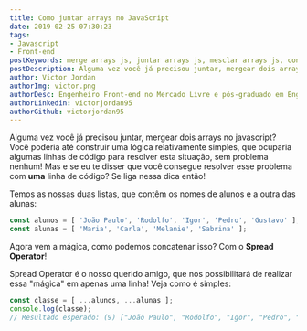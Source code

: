 ```yaml
---
title: Como juntar arrays no JavaScript
date: 2019-02-25 07:30:23
tags: 
- Javascript
- Front-end
postKeywords: merge arrays js, juntar arrays js, mesclar arrays js, concatenar arrays js
postDescription: Alguma vez você já precisou juntar, mergear dois arrays no javascript? Você poderia até construir uma lógica relativamente simples, que ocuparia algumas linhas de código para resolver esta situação, sem problema nenhum! Mas e se eu te disser que você consegue resolver esse problema com uma linha de código? Se liga nessa dica então!
author: Victor Jordan
authorImg: victor.png
authorDesc: Engenheiro Front-end no Mercado Livre e pós-graduado em Engenharia de Software pela PUC-MG e formado em Banco de Dados pela Fatec, apaixonado por usabilidade, performance e UX!
authorLinkedin: victorjordan95
authorGithub: victorjordan95
---
```


Alguma vez você já precisou juntar, mergear dois arrays no javascript? Você poderia até construir uma lógica relativamente simples, que ocuparia algumas linhas de código para resolver esta situação, sem problema nenhum! Mas e se eu te disser que você consegue resolver esse problema com **uma** linha de código? Se liga nessa dica então!

Temos as nossas duas listas, que contêm os nomes de alunos e a outra das alunas:

```javascript
const alunos = [ 'João Paulo', 'Rodolfo', 'Igor', 'Pedro', 'Gustavo' ];
const alunas = [ 'Maria', 'Carla', 'Melanie', 'Sabrina' ];
```

Agora vem a mágica, como podemos concatenar isso? Com o **Spread Operator**!

<!-- more -->

Spread Operator é o nosso querido amigo, que nos possibilitará de realizar essa "mágica" em apenas uma linha! Veja como é simples:

``` javascript
const classe = [ ...alunos, ...alunas ];
console.log(classe);
// Resultado esperado: (9) ["João Paulo", "Rodolfo", "Igor", "Pedro", "Gustavo", "Maria", "Carla", "Melanie", "Sabrina"]
```